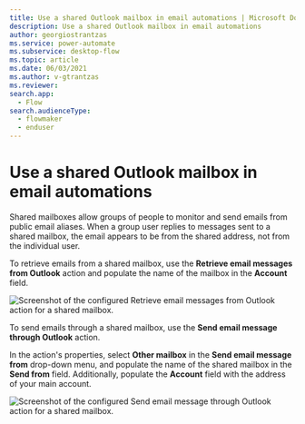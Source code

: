 ```yaml
---
title: Use a shared Outlook mailbox in email automations | Microsoft Docs
description: Use a shared Outlook mailbox in email automations
author: georgiostrantzas
ms.service: power-automate
ms.subservice: desktop-flow
ms.topic: article
ms.date: 06/03/2021
ms.author: v-gtrantzas
ms.reviewer:
search.app: 
  - Flow
search.audienceType: 
  - flowmaker
  - enduser
---
```


# Use a shared Outlook mailbox in email automations

Shared mailboxes allow groups of people to monitor and send emails from public email aliases. When a group user replies to messages sent to a shared mailbox, the email appears to be from the shared address, not from the individual user.

To retrieve emails from a shared mailbox, use the **Retrieve email messages from Outlook** action and populate the name of the mailbox in the **Account** field.

![Screenshot of the configured Retrieve email messages from Outlook action for a shared mailbox.](media/outlook-shared-mailbox/retrieve-email-messages-outlook-shared-mailbox.png)

To send emails through a shared mailbox, use the **Send email message through Outlook** action. 

In the action's properties, select **Other mailbox** in the **Send email message from** drop-down menu, and populate the name of the shared mailbox in the **Send from** field. Additionally, populate the **Account** field with the address of your main account.

![Screenshot of the configured Send email message through Outlook action for a shared mailbox.](media/outlook-shared-mailbox/send-email-message-outlook-shared-mailbox.png)